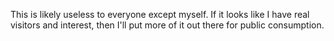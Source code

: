 This is likely useless to everyone except myself.  If it looks like I have real visitors and interest, then I'll put more of it out there for public consumption.